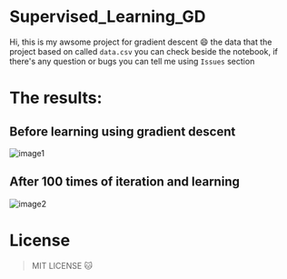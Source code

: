 # Supervised_Learning_GD
Hi, this is my awsome project for gradient descent :smile:
the data that the project based on called ````data.csv```` you can check beside the notebook, if there's any question or bugs you can tell me using ````Issues```` section


# The results:
## Before learning using gradient descent


![image1](https://e.top4top.io/p_1545g70df1.png)



## After 100 times of iteration and learning


![image2](https://f.top4top.io/p_1545oyto72.png)


# License
> MIT LICENSE :cat:
